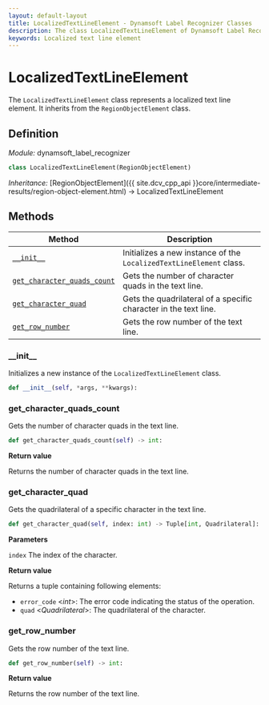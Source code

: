 ```yaml
---
layout: default-layout
title: LocalizedTextLineElement - Dynamsoft Label Recognizer Classes
description: The class LocalizedTextLineElement of Dynamsoft Label Recognizer represents a localized text line element.
keywords: Localized text line element
---
```


# LocalizedTextLineElement

The `LocalizedTextLineElement` class represents a localized text line element. It inherits from the `RegionObjectElement` class.

## Definition

*Module:* dynamsoft_label_recognizer

```python
class LocalizedTextLineElement(RegionObjectElement)
```

*Inheritance:* [RegionObjectElement]({{ site.dcv_cpp_api }}core/intermediate-results/region-object-element.html) -> LocalizedTextLineElement

## Methods

| Method               | Description |
|----------------------|-------------|
| [`__init__`](#__init__) | Initializes a new instance of the `LocalizedTextLineElement` class. |
| [`get_character_quads_count`](#get_character_quads_count) | Gets the number of character quads in the text line.|
| [`get_character_quad`](#get_character_quad) | Gets the quadrilateral of a specific character in the text line. |
| [`get_row_number`](#get_row_number) | Gets the row number of the text line. |

### \_\_init\_\_

Initializes a new instance of the `LocalizedTextLineElement` class.

```python
def __init__(self, *args, **kwargs):
```

### get_character_quads_count

Gets the number of character quads in the text line.

```python
def get_character_quads_count(self) -> int:
```

**Return value**

Returns the number of character quads in the text line.

### get_character_quad

Gets the quadrilateral of a specific character in the text line.

```python
def get_character_quad(self, index: int) -> Tuple[int, Quadrilateral]:
```

**Parameters**

`index` The index of the character.

**Return value**

Returns a tuple containing following elements:
- `error_code` <*int*>: The error code indicating the status of the operation.
- `quad` <*Quadrilateral*>: The quadrilateral of the character.

### get_row_number

Gets the row number of the text line.

```python
def get_row_number(self) -> int:
```

**Return value**

Returns the row number of the text line.
